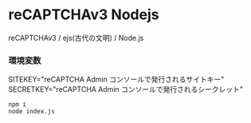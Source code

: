 # reCAPTCHAv3 Nodejs

reCAPTCHAv3 / ejs(古代の文明) / Node.js

### 環境変数

SITEKEY="reCAPTCHA Admin コンソールで発行されるサイトキー"  
SECRETKEY="reCAPTCHA Admin コンソールで発行されるシークレット"

```
npm i
node index.js
```
